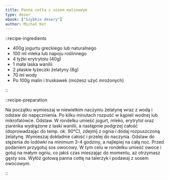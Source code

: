 ```yaml
---
title: Panna cotta z sosem malinowym
type: deser
ebook: ["Szybkie desery"]
author: Michał Kot
---
```


::recipe-ingredients

- 400g jogurtu greckiego lub naturalnego
- 100 ml mleka lub napoju roślinnego
- 4 łyżki erytrytolu (40g)
- 1 mała laska wanilii
- 2 płaskie łyżeczki żelatyny (8g)
- 70 ml wody
- Po 100g malin i truskawek (możesz użyć mrożonych)

::

::recipe-preparation

Na początku wymieszaj w niewielkim naczyniu żelatynę wraz z wodą i odstaw do napęcznienia. Po kilku minutach rozpuść w kąpieli wodnej lub mikrofalówce. Odstaw. W rondelku umieść jogurt, mleko, erytrytol oraz ziarenka wydrążone z laski wanilii, a następnie podgrzej całość (doprowadzając do temp. ok. 90°C), zdejmij z ognia i dodaj rozpuszczoną żelatynę. Wymieszaj dokładnie całość i przelej do naczynia. Odstaw do stężenia do lodówki na minimum 3-4 godziny, a najlepiej na całą noc. Przed podaniem przygotuj sos owocowy. W tym celu w rondelku umieść owoce i gotuj na małym ogniu, co jakiś czas mieszając do momentu, aż otrzymasz gęsty sos. Wyłóż gotową panna cottę na talerzyk i podawaj z sosem owocowym.

::